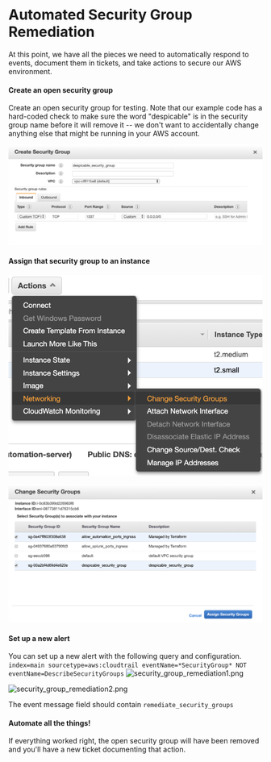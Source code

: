 # Automated Security Group Remediation

At this point, we have all the pieces we need to automatically respond to events, document them in tickets, and take actions to secure our AWS environment.

#### Create an open security group
Create an open security group for testing. Note that our example code has a hard-coded check to make sure the word "despicable" is in the security group name before it will remove it -- we don't want to accidentally change anything else that might be running in your AWS account.

![security_group_creation.png](images/security_group_creation.png?raw=true "security_group_creation.png")

#### Assign that security group to an instance
![security_group_assignment_1.png](images/security_group_assignment_1.png?raw=true "security_group_assignment_1.png")

![security_group_assignment_2.png](images/security_group_assignment_2.png?raw=true "security_group_assignment_2.png")

#### Set up a new alert
You can set up a new alert with the following query and configuration.
```index=main sourcetype=aws:cloudtrail eventName=*SecurityGroup* NOT eventName=DescribeSecurityGroups```
![security_group_remediation1.png](images/security_group_remediation1.png?raw=true "security_group_remediation1.png")

![security_group_remediation2.png](images/security_group_remediation2.png?raw=true "security_group_remediation2.png")

The event message field should contain ```remediate_security_groups```
#### Automate all the things!
If everything worked right, the open security group will have been removed and you'll have a new ticket documenting that action.
